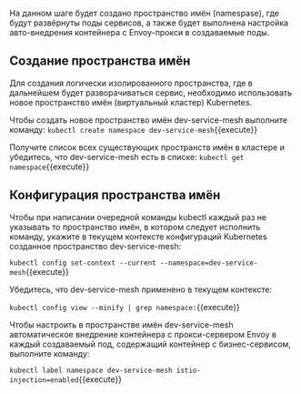 На данном шаге будет создано пространство имён (namespase), где будут развёрнуты поды сервисов, а также будет выполнена настройка авто-внедрения контейнера с Envoy-прокси в создаваемые поды.

## Создание пространства имён

Для создания логически изолированного пространства, где в дальнейшем будет разворачиваться сервис, необходимо использовать новое пространство имён (виртуальный кластер) Kubernetes.

Чтобы создать новое пространство имён dev-service-mesh выполните команду: `kubectl create namespace dev-service-mesh`{{execute}}

Получите список всех существующих пространств имён в кластере и убедитесь, что dev-service-mesh есть в списке: `kubectl get namespace`{{execute}}

## Конфигурация пространства имён

Чтобы при написании очередной команды kubectl каждый раз не указывать то пространство имён, в котором следует исполнить команду, укажите в текущем контексте конфигураций Kubernetes созданное пространство dev-service-mesh:

`kubectl config set-context --current --namespace=dev-service-mesh`{{execute}}

Убедитесь, что dev-service-mesh применено в текущем контексте:

`kubectl config view --minify | grep namespace:`{{execute}}

Чтобы настроить в пространстве имён dev-service-mesh автоматическое внедрение контейнера с прокси-сервером Envoy в каждый создаваемый под, содержащий контейнер с бизнес-сервисом, выполните команду:

`kubectl label namespace dev-service-mesh istio-injection=enabled`{{execute}}
